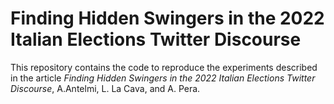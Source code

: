 # Finding Hidden Swingers in the 2022 Italian Elections Twitter Discourse

This repository contains the code to reproduce the experiments described in the article *Finding Hidden Swingers in the 2022 Italian Elections Twitter Discourse*, A.Antelmi, L. La Cava, and A. Pera.
